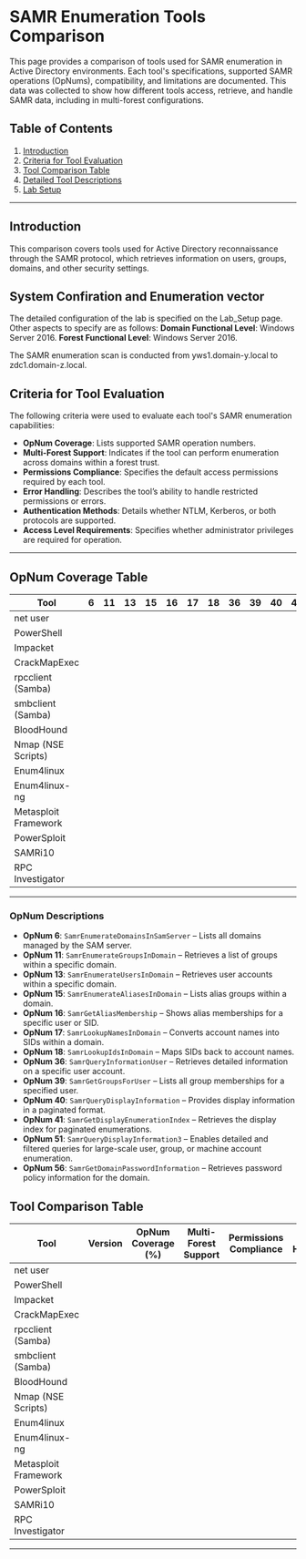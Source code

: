 # SAMR Enumeration Tools Comparison

This page provides a comparison of tools used for SAMR enumeration in Active Directory environments. Each tool's specifications, supported SAMR operations (OpNums), compatibility, and limitations are documented. This data was collected to show how different tools access, retrieve, and handle SAMR data, including in multi-forest configurations.

## Table of Contents
1. [Introduction](#introduction)
2. [Criteria for Tool Evaluation](#criteria-for-tool-evaluation)
3. [Tool Comparison Table](#tool-comparison-table)
4. [Detailed Tool Descriptions](#detailed-tool-descriptions)
5. [Lab Setup](#lab-setup)

---

## Introduction

This comparison covers tools used for Active Directory reconnaissance through the SAMR protocol, which retrieves information on users, groups, domains, and other security settings.

## System Confiration and Enumeration vector
The detailed configuration of the lab is specified on the Lab_Setup page. 
Other aspects to specify are as follows:
**Domain Functional Level**: Windows Server 2016.
**Forest Functional Level**: Windows Server 2016.

The SAMR enumeration scan is conducted from yws1.domain-y.local to zdc1.domain-z.local.

## Criteria for Tool Evaluation

The following criteria were used to evaluate each tool's SAMR enumeration capabilities:

- **OpNum Coverage**: Lists supported SAMR operation numbers.
- **Multi-Forest Support**: Indicates if the tool can perform enumeration across domains within a forest trust.
- **Permissions Compliance**: Specifies the default access permissions required by each tool.
- **Error Handling**: Describes the tool’s ability to handle restricted permissions or errors.
- **Authentication Methods**: Details whether NTLM, Kerberos, or both protocols are supported.
- **Access Level Requirements**: Specifies whether administrator privileges are required for operation.

---

## OpNum Coverage Table

| Tool                 | 6  | 11 | 13 | 15 | 16 | 17 | 18 | 36 | 39 | 40 | 41 | 51 | 56 |
|----------------------|----|----|----|----|----|----|----|----|----|----|----|----|----|
| net user             |    |    |    |    |    |    |    |    |    |    |    |    |    |
| PowerShell           |    |    |    |    |    |    |    |    |    |    |    |    |    |
| Impacket             |    |    |    |    |    |    |    |    |    |    |    |    |    |
| CrackMapExec         |    |    |    |    |    |    |    |    |    |    |    |    |    |
| rpcclient (Samba)    |    |    |    |    |    |    |    |    |    |    |    |    |    |
| smbclient (Samba)    |    |    |    |    |    |    |    |    |    |    |    |    |    |
| BloodHound           |    |    |    |    |    |    |    |    |    |    |    |    |    |
| Nmap (NSE Scripts)   |    |    |    |    |    |    |    |    |    |    |    |    |    |
| Enum4linux           |    |    |    |    |    |    |    |    |    |    |    |    |    |
| Enum4linux-ng        |    |    |    |    |    |    |    |    |    |    |    |    |    |
| Metasploit Framework |    |    |    |    |    |    |    |    |    |    |    |    |    |
| PowerSploit          |    |    |    |    |    |    |    |    |    |    |    |    |    |
| SAMRi10              |    |    |    |    |    |    |    |    |    |    |    |    |    |
| RPC Investigator     |    |    |    |    |    |    |    |    |    |    |    |    |    |

---

### OpNum Descriptions

- **OpNum 6**: `SamrEnumerateDomainsInSamServer` – Lists all domains managed by the SAM server.
- **OpNum 11**: `SamrEnumerateGroupsInDomain` – Retrieves a list of groups within a specific domain.
- **OpNum 13**: `SamrEnumerateUsersInDomain` – Retrieves user accounts within a specific domain.
- **OpNum 15**: `SamrEnumerateAliasesInDomain` – Lists alias groups within a domain.
- **OpNum 16**: `SamrGetAliasMembership` – Shows alias memberships for a specific user or SID.
- **OpNum 17**: `SamrLookupNamesInDomain` – Converts account names into SIDs within a domain.
- **OpNum 18**: `SamrLookupIdsInDomain` – Maps SIDs back to account names.
- **OpNum 36**: `SamrQueryInformationUser` – Retrieves detailed information on a specific user account.
- **OpNum 39**: `SamrGetGroupsForUser` – Lists all group memberships for a specified user.
- **OpNum 40**: `SamrQueryDisplayInformation` – Provides display information in a paginated format.
- **OpNum 41**: `SamrGetDisplayEnumerationIndex` – Retrieves the display index for paginated enumerations.
- **OpNum 51**: `SamrQueryDisplayInformation3` – Enables detailed and filtered queries for large-scale user, group, or machine account enumeration.
- **OpNum 56**: `SamrGetDomainPasswordInformation` – Retrieves password policy information for the domain.

## Tool Comparison Table

| Tool                 | Version | OpNum Coverage (%) | Multi-Forest Support | Permissions Compliance | Error Handling | Authentication Methods | Access Level Requirements | Supported OS |
|----------------------|---------|--------------------|-----------------------|------------------------|----------------|------------------------|---------------------------|---------------|
| net user             |         |                    |                       |                        |                |                        |                           |               |
| PowerShell           |         |                    |                       |                        |                |                        |                           |               |
| Impacket             |         |                    |                       |                        |                |                        |                           |               |
| CrackMapExec         |         |                    |                       |                        |                |                        |                           |               |
| rpcclient (Samba)    |         |                    |                       |                        |                |                        |                           |               |
| smbclient (Samba)    |         |                    |                       |                        |                |                        |                           |               |
| BloodHound           |         |                    |                       |                        |                |                        |                           |               |
| Nmap (NSE Scripts)   |         |                    |                       |                        |                |                        |                           |               |
| Enum4linux           |         |                    |                       |                        |                |                        |                           |               |
| Enum4linux-ng        |         |                    |                       |                        |                |                        |                           |               |
| Metasploit Framework |         |                    |                       |                        |                |                        |                           |               |
| PowerSploit          |         |                    |                       |                        |                |                        |                           |               |
| SAMRi10              |         |                    |                       |                        |                |                        |                           |               |
| RPC Investigator     |         |                    |                       |                        |                |                        |                           |               |
---
